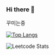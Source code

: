 ### Hi there 👋

꾸미는중

[![Top Langs](https://github-readme-stats.vercel.app/api/top-langs/?username=john1l&layout=compact)](https://github.com/anuraghazra/github-readme-stats)


![Leetcode Stats](https://leetcard.jacoblin.cool/john01ck)



<!--
[![Solved.ac Profile](http://mazassumnida.wtf/api/v2/generate_badge?boj=johnsnow123)](https://solved.ac/johnsnow123/)
 -->


<!--
**john1l/john1l** is a ✨ _special_ ✨ repository because its `README.md` (this file) appears on your GitHub profile.

Here are some ideas to get you started:

- 🔭 I’m currently working on ...
- 🌱 I’m currently learning ...
- 👯 I’m looking to collaborate on ...
- 🤔 I’m looking for help with ...
- 💬 Ask me about ...
- 📫 How to reach me: ...
- 😄 Pronouns: ...
- ⚡ Fun fact: ...
-->
